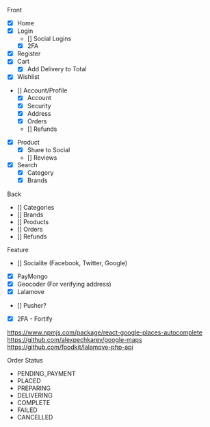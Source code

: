 Front
- [x] Home
- [x] Login
    - [] Social Logins
    - [x] 2FA 
- [x] Register
- [x] Cart
    - [x] Add Delivery to Total
- [x] Wishlist
- [] Account/Profile
    - [x] Account
    - [x] Security
    - [x] Address
    - [x] Orders
    - [] Refunds
- [x] Product
    - [x] Share to Social
    - [] Reviews 
- [x] Search
    - [x] Category
    - [x] Brands

Back
- [] Categories
- [] Brands
- [] Products
- [] Orders
- [] Refunds

Feature
- [] Socialite (Facebook, Twitter, Google)
- [x] PayMongo
- [x] Geocoder (For verifying address)
- [x] Lalamove
- [] Pusher?
- [x] 2FA - Fortify

https://www.npmjs.com/package/react-google-places-autocomplete
https://github.com/alexpechkarev/google-maps
https://github.com/foodkit/lalamove-php-api

Order Status
- PENDING_PAYMENT
- PLACED
- PREPARING
- DELIVERING
- COMPLETE
- FAILED
- CANCELLED
